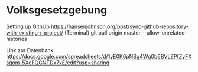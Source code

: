 # Volksgesetzgebung

Setting up GithUb
https://hansenjohnson.org/post/sync-github-repository-with-existing-r-project/
(Terminal) git pull origin master --allow-unrelated-histories

Link zur Datenbank: https://docs.google.com/spreadsheets/d/1yE0K6pNSg4Wq0b6BVLZPfZyFXsqom-5XeFQGNTDx7xE/edit?usp=sharing
